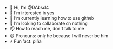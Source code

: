 - 👋 Hi, I’m @DAbsol4
- 👀 I’m interested in yes
- 🌱 I’m currently learning how to use github
- 💞️ I’m looking to collaborate on nothing
- 📫 How to reach me, don't talk to me
- 😄 Pronouns: only he because I will never be him
- ⚡ Fun fact: piña

<!---
DAbsol4/DAbsol4 is a ✨ special ✨ repository because its `README.md` (this file) appears on your GitHub profile.
You can click the Preview link to take a look at your changes.
--->
